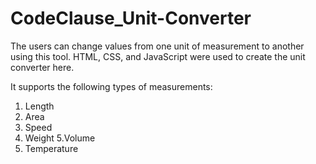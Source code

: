 # CodeClause_Unit-Converter

The users can change values from one unit of measurement to another using this tool. HTML, CSS, and JavaScript were used to create the unit converter here.

It supports the following types of measurements:
1. Length
2. Area
3. Speed
4. Weight
5.Volume
6. Temperature
